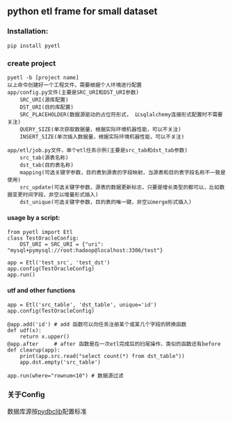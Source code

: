 ## python etl frame for small dataset

### Installation:
    pip install pyetl

### create project
    pyetl -b [project name]
    以上命令创建好一个工程文件，需要根据个人环境进行配置
    app/config.py文件(主要是SRC_URI和DST_URI参数)
        SRC_URI(源库配置)
        DST_URI(目的库配置)
        SRC_PLACEHOLDER(数据源驱动的占位符形式， 以sqlalchemy连接形式配置时不需要关注)
        QUERY_SIZE(单次获取数据量，根据实际环境机器性能，可以不关注)
        INSERT_SIZE(单次插入数据量，根据实际环境机器性能，可以不关注)

    app/etl/job.py文件，单个etl任务示例(主要是src_tab和dst_tab参数)
        src_tab(源表名称)
        dst_tab(目的表名称)
        mapping(可选关键字参数，目的表到源表的字段映射，当源表和目的表字段名称不一致是使用)
        src_update(可选关键字参数，源表的数据更新标志，只要是增长类型的都可以，比如数据变更时间字段，非空以增量形式插入)
        dst_unique(可选关键字参数，目的表的唯一键，非空以merge形式插入)


#### usage by a script:

    from pyetl import Etl
    class TestOracleConfig:
        DST_URI = SRC_URI = {"uri": "mysql+pymysql://root:hadoop@localhost:3306/test"}

    app = Etl('test_src', 'test_dst')
    app.config(TestOracleConfig)
    app.run()

#### utf and other functions

    app = Etl('src_table', 'dst_table', unique='id')
    app.config(TestOracleConfig)

    @app.add('id') # add 函数可以向任务注册某个或某几个字段的转换函数
    def udf(x):
        return x.upper()
    @app.after     # after 函数是在一次etl完成后的扫尾操作，类似的函数还有before
    def clearup(app):
        print(app.src.read("select count(*) from dst_table"))
        app.dst.empty('src_table')

    app.run(where="rownum<10") # 数据源过滤

### 关于Config
数据库源按[pydbclib](https://github.com/taogeYT/pydbclib)配置标准